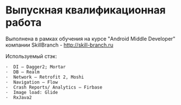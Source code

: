 # Выпускная квалификационная работа

Выполнена в рамках обучения на курсе "Android Middle Developer" компании SkillBranch - http://skill-branch.ru

Используемый стэк:
````
·  DI – Dagger2; Mortar
·  DB – Realm
·  Network – Retrofit 2, Moshi
·  Navigation – Flow
·  Crash Reports/ Analytics – Firbase
·  Image load: Glide
·  RxJava2
````
